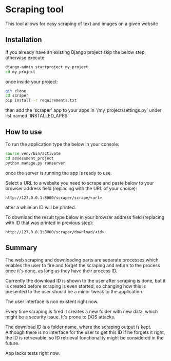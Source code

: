 # Scraping tool
This tool allows for easy scraping of text and images on a given website

## Installation
If you already have an existing Django project skip the below step, otherwise execute:
```bash
django-admin startproject my_project
cd my_project
```
once inside your project:
```bash
git clone 
cd scraper
pip install -r requirements.txt
```
then add the 'scraper' app to your apps in '/my_project/settings.py' under list named 'INSTALLED_APPS'

## How to use
To run the application type the below in your console:
```bash
source venv/bin/activate
cd assessment_project
python manage.py runserver
```
once the server is running the app is ready to use. 

Select a URL to a website you need to scrape and paste below to your browser address field (replacing <url> with the URL of your choice):
```
http://127.0.0.1:8000/scraper/scrape/<url>
```  
after a while an ID will be printed. 

To download the result type below in your browser address field (replacing <id> with ID that was printed in previous step):
```
http://127.0.0.1:8000/scraper/download/<id>
```

## Summary
The web scraping and downloading parts are separate processes which enables the user to fire and forget the scraping and return to the process once it's done, as long as they have their process ID. 

Currently the download ID is shown to the user after scraping is done, but it is created before scraping is even started, so changing how this is presented to the user should be a minor tweak to the application.

The user interface is non existent right now.

Every time scraping is fired it creates a new folder with new data, which might be a security issue. It's prone to DOS attacks.

The download ID is a folder name, where the scraping output is kept. Although there is no interface for the user to get this ID if he forgets it right, the ID is retrievable, so ID retrieval functionality might be considered in the future. 

App lacks tests right now.